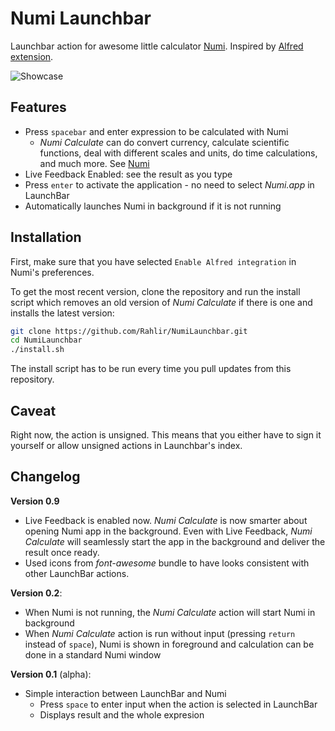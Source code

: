# Numi Launchbar

Launchbar action for awesome little calculator [Numi](https://numi.io/). Inspired by
[Alfred extension](https://github.com/nikolaeu/Numi-extensions).

![Showcase](https://rahlir.github.io/Assets/showcasev2.gif)

## Features

* Press `spacebar` and enter expression to be calculated with Numi
	* *Numi Calculate* can do convert currency, calculate scientific functions,
deal with different scales and units, do time calculations, and much more. See 
[Numi](https://numi.io/)
* Live Feedback Enabled: see the result as you type
* Press `enter` to activate the application - no need to select *Numi.app* in LaunchBar
* Automatically launches Numi in background if it is not running

## Installation

First, make sure that you have selected `Enable Alfred integration` in Numi's
preferences.

To get the most recent version, clone the repository and run the install script
which removes an old version of *Numi Calculate* if there is one and installs
the latest version:

```bash 
git clone https://github.com/Rahlir/NumiLaunchbar.git 
cd NumiLaunchbar
./install.sh
```

The install script has to be run every time you pull updates from this
repository.

## Caveat 

Right now, the action is unsigned. This means that you either have to sign it
yourself or allow unsigned actions in Launchbar's index.

## Changelog

**Version 0.9**
* Live Feedback is enabled now. *Numi Calculate* is now smarter about opening
Numi app in the background. Even with Live Feedback, *Numi Calculate* will
seamlessly start the app in the background and deliver the result once ready.
* Used icons from *font-awesome* bundle to have looks consistent with other
LaunchBar actions.

**Version 0.2**:
* When Numi is not running, the *Numi Calculate* action will start Numi in background
* When *Numi Calculate* action is run without input (pressing `return` instead of
`space`), Numi is shown in foreground and calculation can be done in a standard
Numi window

**Version 0.1** (alpha):
* 	Simple interaction between LaunchBar and Numi
	* 	Press `space` to enter input when the action is selected in LaunchBar
	* 	Displays result and the whole expresion
